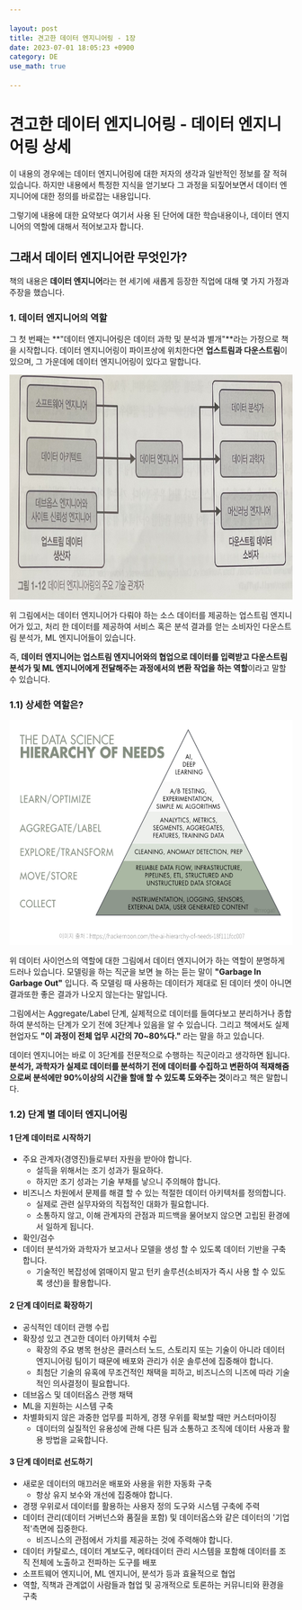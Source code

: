 ```yaml
---

layout: post
title: 견고한 데이터 엔지니어링 - 1장
date: 2023-07-01 18:05:23 +0900
category: DE
use_math: true

---
```


# 견고한 데이터 엔지니어링 - 데이터 엔지니어링 상세

이 내용의 경우에는 데이터 엔지니어링에 대한 저자의 생각과 일반적인 정보를 잘 적혀있습니다. 하지만 내용에서 특정한 지식을 얻기보다 그 과정을 되짚어보면서 데이터 엔지니어에 대한 정의를 바로잡는 내용입니다.

그렇기에 내용에 대한 요약보다 여기서 사용 된 단어에 대한 학습내용이나, 데이터 엔지니어의 역할에 대해서 적어보고자 합니다.

## 그래서 데이터 엔지니어란 무엇인가?

책의 내용은 **데이터 엔지니어**라는 현 세기에 새롭게 등장한 직업에 대해 몇 가지 가정과 주장을 했습니다.

### 1. 데이터 엔지니어의 역할

그 첫 번째는 **"데이터 엔지니어링은 데이터 과학 및 분석과 별개"**라는 가정으로 책을 시작합니다. 데이터 엔지니어링이 파이프상에 위치한다면 **업스트림과 다운스트림**이 있으며, 그 가운데에 데이터 엔지니어링이 있다고 말합니다.

<img src="/assets/img/relation_de.jpeg" width="700" height="400">

위 그림에서는 데이터 엔지니어가 다뤄야 하는 소스 데이터를 제공하는 업스트림 엔지니어가 있고, 처리 한 데이터를 제공하여 서비스 혹은 분석 결과를 얻는 소비자인 다운스트림 분석가, ML 엔지니어들이 있습니다.

즉, **데이터 엔지니어는 업스트림 엔지니어와의 협업으로 데이터를 입력받고 다운스트림 분석가 및 ML 엔지니어에게 전달해주는 과정에서의 변환 작업을 하는 역할**이라고 말할 수 있습니다.

### 1.1) 상세한 역할은?

<img src="/assets/img/datascience.png" width="700" height="400">

위 데이터 사이언스의 역할에 대한 그림에서 데이터 엔지니어가 하는 역할이 분명하게 드러나 있습니다. 모델링을 하는 직군을 보면 늘 하는 듣는 말이 **"Garbage In Garbage Out"** 입니다. 즉 모델링 때 사용하는 데이터가 제대로 된 데이터 셋이 아니면 결과또한 좋은 결과가 나오지 않는다는 말입니다.

그림에서는 Aggregate/Label 단계, 실제적으로 데이터를 들여다보고 분리하거나 종합하여 분석하는 단계가 오기 전에 3단계나 있음을 알 수 있습니다. 그리고 책에서도 실제 현업자도 **"이 과정이 전체 업무 시간의 70~80%다."** 라는 말을 하고 있습니다.

데이터 엔지니어는 바로 이 3단계를 전문적으로 수행하는 직군이라고 생각하면 됩니다. **분석가, 과학자가 실제로 데이터를 분석하기 전에 데이터를 수집하고 변환하여 적재해줌으로써 분석에만 90%이상의 시간을 할애 할 수 있도록 도와주는 것**이라고 책은 말합니다.

### 1.2) 단계 별 데이터 엔지니어링

#### 1 단계 데이터로 시작하기

 - 주요 관계자(경영진)들로부터 자원을 받아야 합니다.
 	- 설득을 위해서는 조기 성과가 필요하다.
 	- 하지만 조기 성과는 기술 부채를 낳으니 주의해야 합니다.
 - 비즈니스 차원에서 문제를 해결 할 수 있는 적절한 데이터 아키텍처를 정의합니다.
 	- 실제로 관련 실무자와의 직접적인 대화가 필요합니다.
 	- 소통하지 않고, 이해 관계자의 관점과 피드백을 물어보지 않으면 고립된 환경에서 일하게 됩니다.
 - 확인/검수
 - 데이터 분석가와 과학자가 보고서나 모델을 생성 할 수 있도록 데이터 기반을 구축합니다.
 	- 기술적인 복잡성에 얽매이지 말고 턴키 솔루션(소비자가 즉시 사용 할 수 있도록 생산)을 활용합니다.

#### 2 단계 데이터로 확장하기

- 공식적인 데이터 관행 수립
- 확장성 있고 견고한 데이터 아키텍처 수립
	- 확장의 주요 병목 현상은 클러스터 노드, 스토리지 또는 기술이 아니라 데이터 엔지니어링 팀이기 때문에 배포와 관리가 쉬운 솔루션에 집중해야 합니다.
	- 최첨단 기술의 유혹에 무조건적인 채택을 피하고, 비즈니스의 니즈에 따라 기술적인 의사결정이 필요합니다.
- 데브옵스 및 데이터옵스 관행 채택
- ML을 지원하는 시스템 구축
- 차별화되지 않은 과중한 업무를 피하게, 경쟁 우위를 확보할 때만 커스터마이징
	- 데이터의 실질적인 유용성에 관해 다른 팀과 소통하고 조직에 데이터 사용과 활용 방법을 교육합니다.
	
#### 3 단계 데이터로 선도하기

- 새로운 데이터의 매끄러운 배포와 사용을 위한 자동화 구축
	- 항상 유지 보수와 개선에 집중해야 합니다.
- 경쟁 우위로서 데이터를 활용하는 사용자 정의 도구와 시스템 구축에 주력
- 데이터 관리(데이터 거버넌스와 품질을 포함) 및 데이터옵스와 같은 데이터의 '기업적'측면에 집중한다.
	- 비즈니스의 관점에서 가치를 제공하는 것에 주력해야 합니다.
- 데이터 카탈로스, 데이터 계보도구, 메타데이터 관리 시스템을 포함해 데이터를 조직 전체에 노출하고 전파하는 도구를 배포
- 소프트웨어 엔지니어, ML 엔지니어, 분석가 등과 효율적으로 협업
- 역할, 직책과 관계없이 사람들과 협업 및 공개적으로 토론하는 커뮤니티와 환경을 구축


